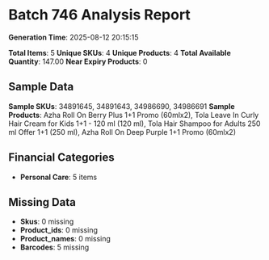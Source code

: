 # Batch 746 Analysis Report

**Generation Time**: 2025-08-12 20:15:15

**Total Items**: 5
**Unique SKUs**: 4
**Unique Products**: 4
**Total Available Quantity**: 147.00
**Near Expiry Products**: 0

## Sample Data
**Sample SKUs**: 34891645, 34891643, 34986690, 34986691
**Sample Products**: Azha Roll On Berry Plus 1+1 Promo (60mlx2), Tola Leave In Curly Hair Cream for Kids 1+1 - 120 ml (120 ml), Tola Hair Shampoo for Adults 250 ml Offer 1+1 (250 ml), Azha Roll On Deep Purple 1+1 Promo (60mlx2)

## Financial Categories
- **Personal Care**: 5 items

## Missing Data
- **Skus**: 0 missing
- **Product_ids**: 0 missing
- **Product_names**: 0 missing
- **Barcodes**: 5 missing
